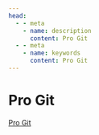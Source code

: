 ```yaml
---
head:
  - - meta
    - name: description
      content: Pro Git
  - - meta
    - name: keywords
      content: Pro Git
---
```


# Pro Git

[Pro Git](https://git-scm.com/book/zh/v2)

